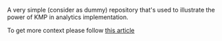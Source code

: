 A very simple (consider as dummy) repository that's used to illustrate the power of KMP in analytics implementation.

To get more context please follow [this article](https://www.linkedin.com/pulse/how-kmm-can-enhance-business-analytics-numbers-eslam-ahmad-xcs8f/)

